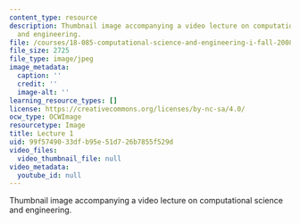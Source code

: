 ```yaml
---
content_type: resource
description: Thumbnail image accompanying a video lecture on computational science
  and engineering.
file: /courses/18-085-computational-science-and-engineering-i-fall-2008/99f5749033dfb95e51d726b7855f529d_1.jpg
file_size: 2725
file_type: image/jpeg
image_metadata:
  caption: ''
  credit: ''
  image-alt: ''
learning_resource_types: []
license: https://creativecommons.org/licenses/by-nc-sa/4.0/
ocw_type: OCWImage
resourcetype: Image
title: Lecture 1
uid: 99f57490-33df-b95e-51d7-26b7855f529d
video_files:
  video_thumbnail_file: null
video_metadata:
  youtube_id: null
---
```

Thumbnail image accompanying a video lecture on computational science and engineering.